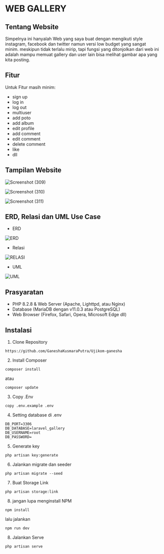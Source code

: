# WEB GALLERY

## Tentang Website

Simpelnya ini hanyalah Web yang saya buat dengan mengikuti style instagram, facebook dan twitter namun versi low budget yang sangat minim. meskipun tidak terlalu mirip, tapi fungsi yang ditonjolkan dari web ini adalah mampu memuat gallery dan user lain bisa melihat gambar apa yang kita posting.

## Fitur

Untuk Fitur masih minim:
- sign up
- log in
- log out
- multiuser
- add poto
- add album
- edit profile
- add comment
- edit comment
- delete comment
- like
- dll

## Tampilan Website

![Screenshot (309)](https://github.com/GaneshaKusmaraPutra/Ujikom-ganesha/assets/105642339/08d58be2-4cd1-4635-881f-2f4e93ce4c91)

![Screenshot (310)](https://github.com/GaneshaKusmaraPutra/Ujikom-ganesha/assets/105642339/5e823005-1d09-4e5b-8df7-ba319ff9bb4e)

![Screenshot (311)](https://github.com/GaneshaKusmaraPutra/Ujikom-ganesha/assets/105642339/fd9d62ad-c02c-47ba-8a4c-60165edd4a8b)

## ERD, Relasi dan UML Use Case

- ERD

![ERD](https://github.com/GaneshaKusmaraPutra/Ujikom-ganesha/assets/105642339/a10457dc-efdb-4cef-ba31-23b29b32c167)

- Relasi

![RELASI](https://github.com/GaneshaKusmaraPutra/Ujikom-ganesha/assets/105642339/24b09bb6-cf68-4388-86e7-8eb01e8b3688)

- UML

![UML](https://github.com/GaneshaKusmaraPutra/Ujikom-ganesha/assets/105642339/7ac0f1ef-8567-45fb-8f9f-85ff9b7dedb7)

## Prasyaratan

- PHP 8.2.8 & Web Server (Apache, Lighttpd, atau Nginx)
- Database (MariaDB dengan v11.0.3 atau PostgreSQL)
- Web Browser (Firefox, Safari, Opera, Microsoft Edge dll)

## Instalasi
1. Clone Repository
```
https://github.com/GaneshaKusmaraPutra/Ujikom-ganesha
```

2. Install Composer
```
composer install
```
atau
```
composer update
```

3. Copy .Env
```
copy .env.example .env
```

4. Setting database di .env
```
DB_PORT=3306
DB_DATABASE=laravel_gallery
DB_USERNAME=root
DB_PASSWORD=
```

5. Generate key
```
php artisan key:generate
```

6. Jalankan migrate dan seeder
```
php artisan migrate --seed
```

7. Buat Storage Link
```
php artisan storage:link
```

8. jangan lupa menginstall NPM
```
npm install
```
lalu jalankan
```
npm run dev
```

8. Jalankan Serve
```
php artisan serve
```
